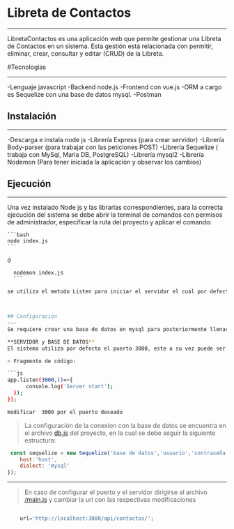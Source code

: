 # Libreta de Contactos

---
LibretaContactos es una aplicación web que permite gestionar una Libreta de Contactos en un sistema. Esta gestión está relacionada con permitir, eliminar, crear, consultar y editar (CRUD) de la Libreta.

#Tecnologias 

---
-Lenguaje javascript
-Backend node.js
-Frontend con vue.js 
-ORM a cargo es Sequelize con una base de datos mysql.
-Postman 


## Instalación
---
-Descarga e instala node js
-Librería Express (para crear servidor)
-Librería Body-parser (para trabajar con las peticiones POST)
-Librería Sequelize ( trabaja con MySql, Maria DB, PostgreSQL)
-Librería mysql2 
-Librería Nodemon (Para tener iniciada la aplicación y observar los cambios)





## Ejecución
---
Una vez instalado Node js y las librarías correspondientes, para la correcta ejecución del sistema se debe abrir la terminal de comandos con permisos de administrador, especificar la ruta del proyecto y aplicar el comando:

    ```bash
    node index.js 
    ```

ó 

  ```bash
    nodemon index.js 
    ```

se utiliza el metodo Listen para iniciar el servidor el cual por defecto utiliza el puerto 3000 (servidor local) para escuchar la conexión cifrada (http://localhost/).



## Configuración
---
Se requiere crear una base de datos en mysql para posteriormente llenarla con los datos de contactos.

**SERVIDOR y BASE DE DATOS**
El sistema utiliza por defecto el puerto 3000, este a su vez puede ser modificado en el archivo  [/index.js](https://github.com/LuzKntillo/Lib_Contactos/blob/main/back/index.js) del proyecto

> Fragmento de código: 

 ```js
 app.listen(3000,()=>{
        console.log('Server start');
    });
});

  modificar  3000 por el puerto deseado
```

>La configuración  de la conexion con la base de datos se encuentra en el  archivo [db.js](https://github.com/LuzKntillo/Lib_Contactos/blob/main/back/db.js) del proyecto, en la cual se debe seguir la siguiente estructura:

```js
 const sequelize = new Sequelize('base de datos','usuario','contraseña',{
    host:'host',
    dialect: 'mysql'
});

```

---
>En caso de configurar el puerto y el servidor dirigirse al archivo [/main.js](https://github.com/LuzKntillo/Lib_Contactos/blob/main/front/front/main.js) y cambiar la url con las respectivas modificaciones

```js

    url='http://localhost:3000/api/contactos/';

```
